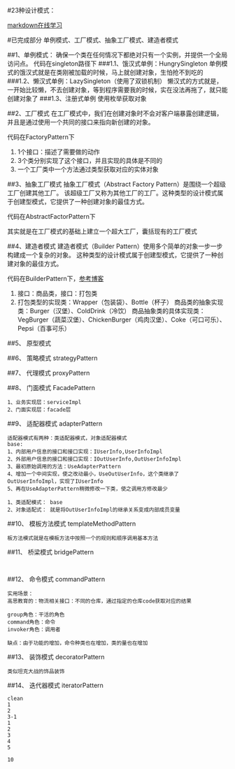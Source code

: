 #23种设计模式：

[markdown在线学习](http://www.mdeditor.com/)

#已完成部分
单例模式、工厂模式、抽象工厂模式、建造者模式

##1、单例模式：
确保一个类在任何情况下都绝对只有一个实例，并提供一个全局访问点。
代码在singleton路径下
###1.1、饿汉式单例：HungrySingleton
单例模式的饿汉式就是在类刚被加载的时候，马上就创建对象，生怕抢不到吃的
###1.2、懒汉式单例：LazySingleton（使用了双锁机制）
懒汉式的方式就是，一开始比较懒，不去创建对象，等到程序需要我的时候，实在没法再拖了，就只能创建对象了
###1.3、注册式单例
使用枚举获取对象

##2、工厂模式
在工厂模式中，我们在创建对象时不会对客户端暴露创建逻辑，并且是通过使用一个共同的接口来指向新创建的对象。

代码在FactoryPattern下

1. 1个接口：描述了需要做的动作
2. 3个类分别实现了这个接口，并且实现的具体是不同的
3. 一个工厂类中一个方法通过类型获取对应的实体对象

##3、抽象工厂模式
抽象工厂模式（Abstract Factory Pattern）是围绕一个超级工厂创建其他工厂。
该超级工厂又称为其他工厂的工厂。这种类型的设计模式属于创建型模式，它提供了一种创建对象的最佳方式。

代码在AbstractFactorPattern下

其实就是在工厂模式的基础上建立一个超大工厂，囊括现有的工厂模式


##4、建造者模式
建造者模式（Builder Pattern）使用多个简单的对象一步一步构建成一个复杂的对象。
这种类型的设计模式属于创建型模式，它提供了一种创建对象的最佳方式。

代码在BuilderPattern下，[参考博客](https://www.runoob.com/design-pattern/builder-pattern.html)

1. 接口：商品类，接口：打包类
2. 打包类型的实现类：Wrapper（包装袋）、Bottle（杯子）
    商品类的抽象实现类：Burger（汉堡）、ColdDrink（冷饮）
    商品抽象类的具体实现类：VegBurger（蔬菜汉堡）、ChickenBurger（鸡肉汉堡）、Coke（可口可乐）、Pepsi（百事可乐）


##5、 原型模式


##6、 策略模式 strategyPattern



##7、 代理模式 proxyPattern

##8、 门面模式 FacadePattern
~~~
1、业务实现层：serviceImpl
2、门面实现层：facade层
~~~

##9、 适配器模式 adapterPattern
~~~
适配器模式有两种：类适配器模式，对象适配器模式
base:
1、内部用户信息的接口和接口实现：IUserInfo,UserInfoImpl
2、外部用户信息的接口和接口实现：IOutUserInfo,OutUserInfoImpl
3、最初原始调用的方法：UseAdapterPattern
4、增加一个中间实现，使之改动最小，UseOutUserInfo，这个类继承了OutUserInfoImpl，实现了IUserInfo
5、再在UseAdapterPattern稍微修改一下类，使之调用方修改最少

1、类适配模式： base
2、对象适配式： 就是将OutUserInfoImpl的继承关系变成内部成员变量
~~~

##10、  模板方法模式 templateMethodPattern
~~~
板方法模式就是在模板方法中按照一个的规则和顺序调用基本方法

~~~

##11、 桥梁模式 bridgePattern
```


```
##12、 命令模式 commandPattern
```
实用场景：
高思教育的：物流相关接口：不同的仓库，通过指定的仓库code获取对应的结果

group角色：干活的角色
command角色：命令
invoker角色：调用者

缺点：由于功能的增加，命令种类也在增加，类的量也在增加

```

##13、 装饰模式 decoratorPattern
```
类似坦克大战的饰品装饰

```

##14、  迭代器模式  iteratorPattern
```
clean
1
2
3-1
1
2
3
4
5

10

```











